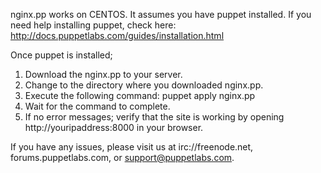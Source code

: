 nginx.pp works on CENTOS.  It assumes you have puppet installed. If you need
help installing puppet, check here:
http://docs.puppetlabs.com/guides/installation.html

Once puppet is installed;
1. Download the nginx.pp to your server.
2. Change to the directory where you downloaded nginx.pp.
3. Execute the following command: puppet apply nginx.pp
4. Wait for the command to complete.
5. If no error messages; verify that the site is working by opening
	http://youripaddress:8000 in your browser.

If you have any issues, please visit us at irc://freenode.net,
forums.puppetlabs.com, or support@puppetlabs.com.
